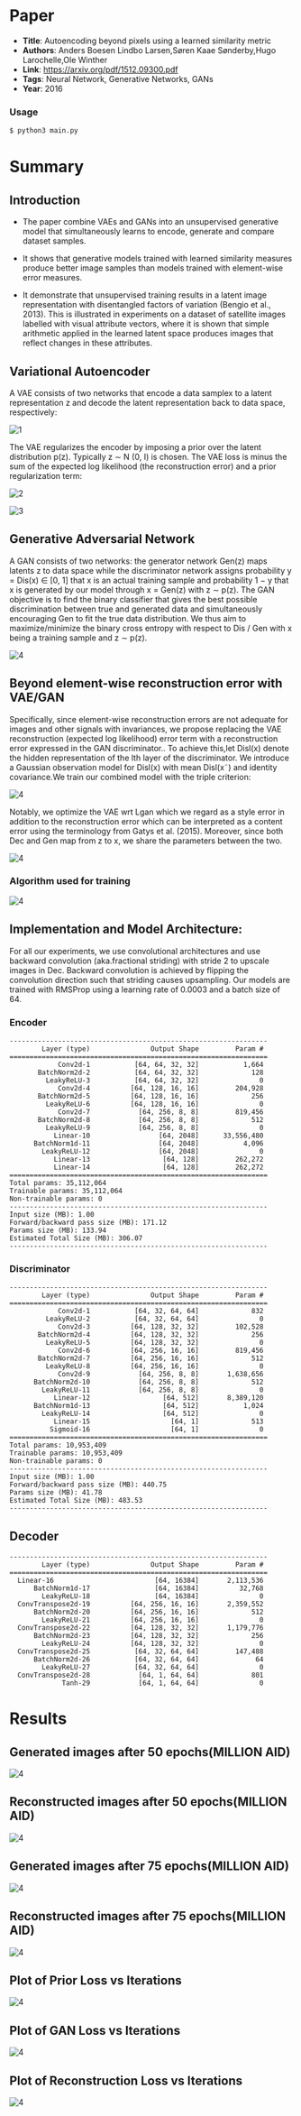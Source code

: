 # Paper

* **Title**: Autoencoding beyond pixels using a learned similarity metric
* **Authors**: Anders Boesen Lindbo Larsen,Søren Kaae Sønderby,Hugo Larochelle,Ole Winther
* **Link**: https://arxiv.org/pdf/1512.09300.pdf
* **Tags**: Neural Network, Generative Networks, GANs
* **Year**: 2016

### Usage
```bash
$ python3 main.py 
```
# Summary

## Introduction

* The paper combine VAEs and GANs into an unsupervised generative model that simultaneously learns to encode, generate and compare dataset samples.

* It shows that generative models trained with learned similarity measures produce better image samples than models trained with element-wise error measures.

* It demonstrate that unsupervised training results in a latent image representation with disentangled factors of variation (Bengio et al., 2013). This is illustrated in experiments on a dataset of satellite images labelled with visual attribute vectors, where it is shown that simple arithmetic applied in the learned latent space produces images that reflect changes in these attributes.

## Variational Autoencoder

A VAE consists of two networks that encode a data samplex to a latent representation z and decode the latent representation back to data space, respectively:

 ![1](./images/vae.png)                                            
                                              
The VAE regularizes the encoder by imposing a prior over the latent distribution p(z). Typically z ∼ N (0, I) is chosen. The VAE loss is minus the sum of the expected log likelihood (the reconstruction error) and a prior regularization term:

![2](./images/l_vae.png) 

![3](./images/vae1.png) 

## Generative Adversarial Network

A GAN consists of two networks: the generator network Gen(z) maps latents z to data space while the discriminator network assigns probability y = Dis(x) ∈ [0, 1] that x is an actual training sample and probability 1 − y that x is generated by our model through x = Gen(z) with z ∼ p(z). The GAN objective is to find the binary classifier that gives the best possible discrimination between true and generated data and simultaneously encouraging Gen to fit the true data distribution. We thus aim to maximize/minimize the binary cross entropy with respect to Dis / Gen with x being a training sample
and z ∼ p(z).


![4](./images/gan_l.png)

## Beyond element-wise reconstruction error with VAE/GAN

Specifically, since element-wise reconstruction errors are not adequate for images and other signals with invariances,
we propose replacing the VAE reconstruction (expected log likelihood) error term with a reconstruction error expressed in the GAN discriminator.. To achieve this,let Disl(x) denote the hidden representation of the lth layer of the discriminator. We introduce a Gaussian observation model for Disl(x) with mean Disl(x˜) and identity covariance.We train our combined model with the triple criterion:

![4](./images/tripl.png)

Notably, we optimize the VAE wrt Lgan which we regard as a style error in addition to the reconstruction error which
can be interpreted as a content error using the terminology from Gatys et al. (2015). Moreover, since both Dec and
Gen map from z to x, we share the parameters between the two.


![4](./images/model.png)

### Algorithm used for training


![4](./images/algo.png)


## Implementation and Model Architecture:

For all our experiments, we use convolutional architectures and use backward convolution (aka.fractional striding) with stride 2 to upscale images in Dec. Backward convolution is achieved by flipping the convolution direction such that striding causes upsampling. Our models are trained with RMSProp using a learning rate of 0.0003 and a batch size of 64.

### Encoder

```
----------------------------------------------------------------
        Layer (type)               Output Shape         Param #
================================================================
            Conv2d-1           [64, 64, 32, 32]           1,664
       BatchNorm2d-2           [64, 64, 32, 32]             128
         LeakyReLU-3           [64, 64, 32, 32]               0
            Conv2d-4          [64, 128, 16, 16]         204,928
       BatchNorm2d-5          [64, 128, 16, 16]             256
         LeakyReLU-6          [64, 128, 16, 16]               0
            Conv2d-7            [64, 256, 8, 8]         819,456
       BatchNorm2d-8            [64, 256, 8, 8]             512
         LeakyReLU-9            [64, 256, 8, 8]               0
           Linear-10                 [64, 2048]      33,556,480
      BatchNorm1d-11                 [64, 2048]           4,096
        LeakyReLU-12                 [64, 2048]               0
           Linear-13                  [64, 128]         262,272
           Linear-14                  [64, 128]         262,272
================================================================
Total params: 35,112,064
Trainable params: 35,112,064
Non-trainable params: 0
----------------------------------------------------------------
Input size (MB): 1.00
Forward/backward pass size (MB): 171.12
Params size (MB): 133.94
Estimated Total Size (MB): 306.07
----------------------------------------------------------------
```
### Discriminator

```
----------------------------------------------------------------
        Layer (type)               Output Shape         Param #
================================================================
            Conv2d-1           [64, 32, 64, 64]             832
         LeakyReLU-2           [64, 32, 64, 64]               0
            Conv2d-3          [64, 128, 32, 32]         102,528
       BatchNorm2d-4          [64, 128, 32, 32]             256
         LeakyReLU-5          [64, 128, 32, 32]               0
            Conv2d-6          [64, 256, 16, 16]         819,456
       BatchNorm2d-7          [64, 256, 16, 16]             512
         LeakyReLU-8          [64, 256, 16, 16]               0
            Conv2d-9            [64, 256, 8, 8]       1,638,656
      BatchNorm2d-10            [64, 256, 8, 8]             512
        LeakyReLU-11            [64, 256, 8, 8]               0
           Linear-12                  [64, 512]       8,389,120
      BatchNorm1d-13                  [64, 512]           1,024
        LeakyReLU-14                  [64, 512]               0
           Linear-15                    [64, 1]             513
          Sigmoid-16                    [64, 1]               0
================================================================
Total params: 10,953,409
Trainable params: 10,953,409
Non-trainable params: 0
----------------------------------------------------------------
Input size (MB): 1.00
Forward/backward pass size (MB): 440.75
Params size (MB): 41.78
Estimated Total Size (MB): 483.53
----------------------------------------------------------------

```
## Decoder

```
----------------------------------------------------------------
        Layer (type)               Output Shape         Param #
================================================================
  Linear-16                         [64, 16384]       2,113,536
      BatchNorm1d-17                [64, 16384]          32,768
        LeakyReLU-18                [64, 16384]               0
  ConvTranspose2d-19          [64, 256, 16, 16]       2,359,552
      BatchNorm2d-20          [64, 256, 16, 16]             512
        LeakyReLU-21          [64, 256, 16, 16]               0
  ConvTranspose2d-22          [64, 128, 32, 32]       1,179,776
      BatchNorm2d-23          [64, 128, 32, 32]             256
        LeakyReLU-24          [64, 128, 32, 32]               0
  ConvTranspose2d-25           [64, 32, 64, 64]         147,488
      BatchNorm2d-26           [64, 32, 64, 64]              64
        LeakyReLU-27           [64, 32, 64, 64]               0
  ConvTranspose2d-28            [64, 1, 64, 64]             801
             Tanh-29            [64, 1, 64, 64]               0
```
# Results

## Generated images after 50 epochs(MILLION AID)

![4](./images/MILLIONAIDrec_noise_epoch_50.png.png)

## Reconstructed images after 50 epochs(MILLION AID)

![4](./images/MILLIONAIDrec_epoch_50.png.png)

## Generated images after 75 epochs(MILLION AID)

![4](./images/MILLIONAIDrec_noise_epoch_75.png.png)

## Reconstructed images after 75 epochs(MILLION AID)

![4](./images/MILLIONAIDrec_epoch_75.png.png)

## Plot of Prior Loss vs Iterations

![4](./images/prior_loss_plot.png)

## Plot of GAN Loss vs Iterations

![4](./images/gan_loss_plot.png)

## Plot of Reconstruction Loss vs Iterations

![4](./images/recon_loss_plot.png)








